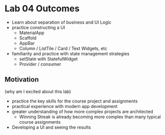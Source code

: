 # Lab 04 Outcomes

- Learn about separation of business and UI Logic
- practice constructing a UI
  - MaterialApp
  - Scaffold
  - AppBar
  - Column / ListTile / Card / Text Widgets, etc
- familiarity and practice with state management strategies
  - setState with StatefulWidget
  - Provider / consumer

## Motivation

(why am I excited about this lab)

- practice the key skills for the course project and assignments
- practical experience with modern app development
- greater understanding of how more complex projects are architected
  - Winning Streak is already becoming more complex than many typical course assignments
- Developing a UI and seeing the results
